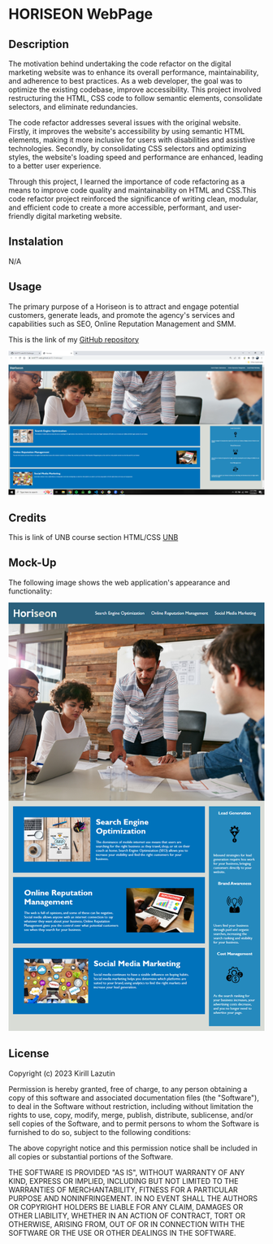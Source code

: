 # HORISEON WebPage

## Description

The motivation behind undertaking the code refactor on the digital marketing website was to enhance its overall performance, maintainability, and adherence to best practices. As a web developer, the goal was to optimize the existing codebase, improve accessibility. This project involved restructuring the HTML, CSS code to follow semantic elements, consolidate selectors, and eliminate redundancies.

The code refactor addresses several issues with the original website. Firstly, it improves the website's accessibility by using semantic HTML elements, making it more inclusive for users with disabilities and assistive technologies. Secondly, by consolidating CSS selectors and optimizing styles, the website's loading speed and performance are enhanced, leading to a better user experience.

Through this project, I learned the importance of code refactoring as a means to improve code quality and maintainability on HTML and CSS.This code refactor project reinforced the significance of writing clean, modular, and efficient code to create a more accessible, performant, and user-friendly digital marketing website.

## Instalation

N/A

## Usage

The primary purpose of a Horiseon is to attract and engage potential customers, generate leads, and promote the agency's services and capabilities such as SEO, Online Reputation Management and SMM.

This is the link of my [GitHub repository](https://github.com/Kirill777-web/02-Challenge)

![screenshot homework](/assets/images/Screenshot%20homework.png?raw=true 'screenshot')

## Credits

This is link of UNB course section HTML/CSS [UNB](https://courses.bootcampspot.com/courses/3974)

## Mock-Up

The following image shows the web application's appearance and functionality:

![The Horiseon webpage includes a navigation bar, a header image, and cards with text and images at the bottom of the page.](/01-html-css-git-homework-demo.png)

## License

Copyright (c) 2023 Kirill Lazutin

Permission is hereby granted, free of charge, to any person obtaining a copy
of this software and associated documentation files (the "Software"), to deal
in the Software without restriction, including without limitation the rights
to use, copy, modify, merge, publish, distribute, sublicense, and/or sell
copies of the Software, and to permit persons to whom the Software is
furnished to do so, subject to the following conditions:

The above copyright notice and this permission notice shall be included in all
copies or substantial portions of the Software.

THE SOFTWARE IS PROVIDED "AS IS", WITHOUT WARRANTY OF ANY KIND, EXPRESS OR
IMPLIED, INCLUDING BUT NOT LIMITED TO THE WARRANTIES OF MERCHANTABILITY,
FITNESS FOR A PARTICULAR PURPOSE AND NONINFRINGEMENT. IN NO EVENT SHALL THE
AUTHORS OR COPYRIGHT HOLDERS BE LIABLE FOR ANY CLAIM, DAMAGES OR OTHER
LIABILITY, WHETHER IN AN ACTION OF CONTRACT, TORT OR OTHERWISE, ARISING FROM,
OUT OF OR IN CONNECTION WITH THE SOFTWARE OR THE USE OR OTHER DEALINGS IN THE
SOFTWARE.
